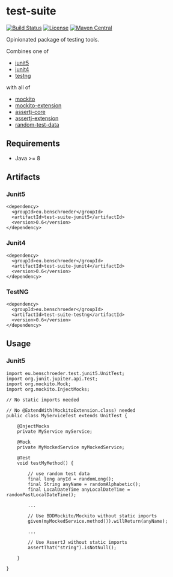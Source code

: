 # test-suite
[![Build Status](https://travis-ci.com/ben-schroeder/test-suite.svg?branch=master)](https://travis-ci.com/ben-schroeder/test-suite)
[![License](https://img.shields.io/github/license/ben-schroeder/test-suite)](https://raw.githubusercontent.com/ben-schroeder/test-suite/master/LICENSE)
[![Maven Central](https://maven-badges.herokuapp.com/maven-central/eu.benschroeder/test-suite-parent/badge.svg)](https://maven-badges.herokuapp.com/maven-central/eu.benschroeder/test-suite-parent)

Opinionated package of testing tools.

Combines one of
* [junit5](https://github.com/junit-team/junit5)
* [junit4](https://github.com/junit-team/junit4)
* [testng](https://github.com/cbeust/testng)

with all of

* [mockito](https://github.com/mockito/mockito)
* [mockito-extension](https://github.com/ben-schroeder/mockito-extension)
* [assertj-core](https://github.com/joel-costigliola/assertj-core)
* [assertj-extension](https://github.com/ben-schroeder/assertj-extension)
* [random-test-data](https://github.com/ben-schroeder/random-test-data)

## Requirements
* Java >= 8

## Artifacts
### Junit5
```
<dependency>
  <groupId>eu.benschroeder</groupId>
  <artifactId>test-suite-junit5</artifactId>
  <version>0.6</version>
</dependency>
```
### Junit4
```
<dependency>
  <groupId>eu.benschroeder</groupId>
  <artifactId>test-suite-junit4</artifactId>
  <version>0.6</version>
</dependency>
```
### TestNG
```
<dependency>
  <groupId>eu.benschroeder</groupId>
  <artifactId>test-suite-testng</artifactId>
  <version>0.6</version>
</dependency>
```

## Usage
### Junit5
```
import eu.benschroeder.test.junit5.UnitTest;
import org.junit.jupiter.api.Test;
import org.mockito.Mock;
import org.mockito.InjectMocks;

// No static imports needed

// No @ExtendWith(MockitoExtension.class) needed
public class MyServiceTest extends UnitTest {

    @InjectMocks
    private MyService myService;

    @Mock
    private MyMockedService myMockedService;

    @Test
    void testMyMethod() {

        // use random test data
        final long anyId = randomLong();
        final String anyName = randomAlphabetic();
        final LocalDateTime anyLocalDateTime = randomPastLocalDateTime();

        ...

        // Use BDDMockito/Mockito without static imports        
        given(myMockedService.method()).willReturn(anyName);

        ...

        // Use AssertJ without static imports
        assertThat("string").isNotNull();

    }

}
```
